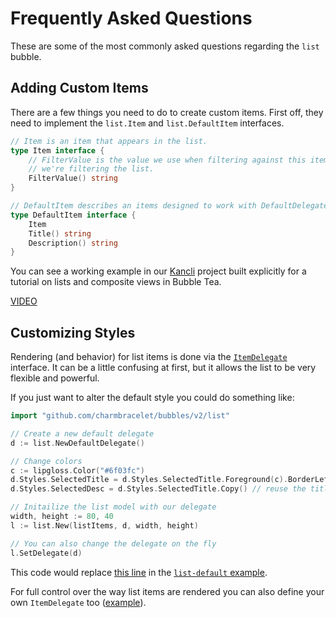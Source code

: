 # Frequently Asked Questions

These are some of the most commonly asked questions regarding the `list` bubble.

## Adding Custom Items

There are a few things you need to do to create custom items. First off, they
need to implement the `list.Item` and `list.DefaultItem` interfaces.

```go
// Item is an item that appears in the list.
type Item interface {
	// FilterValue is the value we use when filtering against this item when
	// we're filtering the list.
	FilterValue() string
}
```

```go
// DefaultItem describes an items designed to work with DefaultDelegate.
type DefaultItem interface {
	Item
	Title() string
	Description() string
}
```

You can see a working example in our [Kancli][kancli] project built
explicitly for a tutorial on lists and composite views in Bubble Tea.

[VIDEO](https://youtu.be/ZA93qgdLUzM)

## Customizing Styles

Rendering (and behavior) for list items is done via the
[`ItemDelegate`][itemDelegate]
interface. It can be a little confusing at first, but it allows the list to be
very flexible and powerful.

If you just want to alter the default style you could do something like:

```go
import "github.com/charmbracelet/bubbles/v2/list"

// Create a new default delegate
d := list.NewDefaultDelegate()

// Change colors
c := lipgloss.Color("#6f03fc")
d.Styles.SelectedTitle = d.Styles.SelectedTitle.Foreground(c).BorderLeftForeground(c)
d.Styles.SelectedDesc = d.Styles.SelectedTitle.Copy() // reuse the title style here

// Initailize the list model with our delegate
width, height := 80, 40
l := list.New(listItems, d, width, height)

// You can also change the delegate on the fly
l.SetDelegate(d)
```

This code would replace [this line][replacedLine] in the [`list-default`
example][listDefault].

For full control over the way list items are rendered you can also define your
own `ItemDelegate` too ([example][customDelegate]).

[kancli]: https://github.com/charmbracelet/kancli/blob/main/main.go#L45
[itemDelegate]: https://pkg.go.dev/github.com/charmbracelet/bubbles/list#ItemDelegate
[replacedLine]: https://github.com/charmbracelet/bubbletea/blob/master/examples/list-default/main.go#L77
[listDefault]: https://github.com/charmbracelet/bubbletea/tree/master/examples/list-default
[customDelegate]: https://github.com/charmbracelet/bubbletea/blob/master/examples/list-simple/main.go#L29-L50
